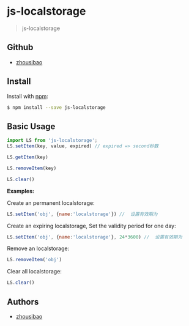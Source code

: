 # js-localstorage
>js-localstorage


## Github

- [zhousibao](https://github.com/zhousibao/js-localstorage)



## Install
Install with [npm](https://www.npmjs.com/):

```sh
$ npm install --save js-localstorage
```


## Basic Usage
```js
import LS from 'js-localstorage';
LS.setItem(key, value, expired) // expired => second秒数

LS.getItem(key) 

LS.removeItem(key) 

LS.clear() 
```

**Examples:**

Create an permanent localstorage:
```js
LS.setItem('obj', {name:'localstorage'}) //  设置有效期为
```

Create an expiring localstorage, Set the validity period for one day:
```js
LS.setItem('obj', {name:'localstorage'}, 24*3600) //  设置有效期为
```

Remove an localstorage:
```js
LS.removeItem('obj') 
```

Clear all localstorage:
```js
LS.clear()
```



## Authors

- [zhousibao](https://github.com/zhousibao)
